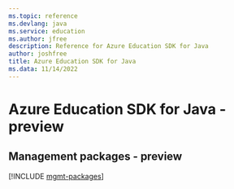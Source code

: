 ```yaml
---
ms.topic: reference
ms.devlang: java
ms.service: education
ms.author: jfree
description: Reference for Azure Education SDK for Java
author: joshfree
title: Azure Education SDK for Java
ms.data: 11/14/2022
---
```

# Azure Education SDK for Java - preview

## Management packages - preview
[!INCLUDE [mgmt-packages](education-mgmt-index.md)]